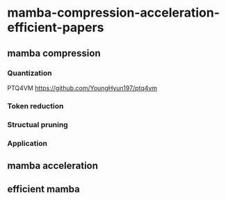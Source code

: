 # mamba-compression-acceleration-efficient-papers
## mamba compression

### Quantization
PTQ4VM https://github.com/YoungHyun197/ptq4vm

### Token reduction


### Structual pruning

### Application


## mamba acceleration



## efficient mamba
